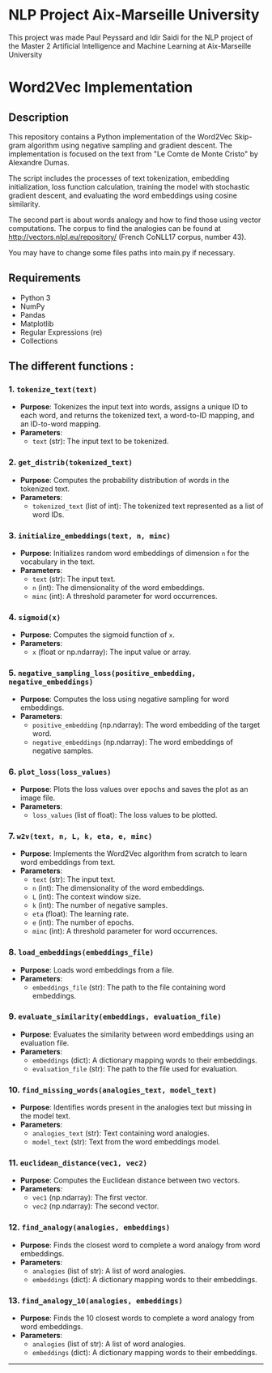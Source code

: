 # NLP Project Aix-Marseille University

This project was made Paul Peyssard and Idir Saidi for the NLP project of the Master 2 Artificial Intelligence and Machine Learning at Aix-Marseille University

# Word2Vec Implementation

## Description

This repository contains a Python implementation of the Word2Vec Skip-gram algorithm using negative sampling and gradient descent. The implementation is focused on the text from "Le Comte de Monte Cristo" by Alexandre Dumas.

The script includes the processes of text tokenization, embedding initialization, loss function calculation, training the model with stochastic gradient descent, and evaluating the word embeddings using cosine similarity. 

The second part is about words analogy and how to find those using vector computations. The corpus to find the analogies can be found at http://vectors.nlpl.eu/repository/ (French CoNLL17 corpus, number 43).

You may have to change some files paths into main.py if necessary.

## Requirements

- Python 3
- NumPy
- Pandas
- Matplotlib
- Regular Expressions (re)
- Collections

## The different functions :

### 1. `tokenize_text(text)`
   - **Purpose**: Tokenizes the input text into words, assigns a unique ID to each word, and returns the tokenized text, a word-to-ID mapping, and an ID-to-word mapping.
   - **Parameters**:
     - `text` (str): The input text to be tokenized.

### 2. `get_distrib(tokenized_text)`
   - **Purpose**: Computes the probability distribution of words in the tokenized text.
   - **Parameters**:
     - `tokenized_text` (list of int): The tokenized text represented as a list of word IDs.

### 3. `initialize_embeddings(text, n, minc)`
   - **Purpose**: Initializes random word embeddings of dimension `n` for the vocabulary in the text.
   - **Parameters**:
     - `text` (str): The input text.
     - `n` (int): The dimensionality of the word embeddings.
     - `minc` (int): A threshold parameter for word occurrences.

### 4. `sigmoid(x)`
   - **Purpose**: Computes the sigmoid function of `x`.
   - **Parameters**:
     - `x` (float or np.ndarray): The input value or array.

### 5. `negative_sampling_loss(positive_embedding, negative_embeddings)`
   - **Purpose**: Computes the loss using negative sampling for word embeddings.
   - **Parameters**:
     - `positive_embedding` (np.ndarray): The word embedding of the target word.
     - `negative_embeddings` (np.ndarray): The word embeddings of negative samples.

### 6. `plot_loss(loss_values)`
   - **Purpose**: Plots the loss values over epochs and saves the plot as an image file.
   - **Parameters**:
     - `loss_values` (list of float): The loss values to be plotted.

### 7. `w2v(text, n, L, k, eta, e, minc)`
   - **Purpose**: Implements the Word2Vec algorithm from scratch to learn word embeddings from text.
   - **Parameters**:
     - `text` (str): The input text.
     - `n` (int): The dimensionality of the word embeddings.
     - `L` (int): The context window size.
     - `k` (int): The number of negative samples.
     - `eta` (float): The learning rate.
     - `e` (int): The number of epochs.
     - `minc` (int): A threshold parameter for word occurrences.

### 8. `load_embeddings(embeddings_file)`
   - **Purpose**: Loads word embeddings from a file.
   - **Parameters**:
     - `embeddings_file` (str): The path to the file containing word embeddings.

### 9. `evaluate_similarity(embeddings, evaluation_file)`
   - **Purpose**: Evaluates the similarity between word embeddings using an evaluation file.
   - **Parameters**:
     - `embeddings` (dict): A dictionary mapping words to their embeddings.
     - `evaluation_file` (str): The path to the file used for evaluation.

### 10. `find_missing_words(analogies_text, model_text)`
   - **Purpose**: Identifies words present in the analogies text but missing in the model text.
   - **Parameters**:
      - `analogies_text` (str): Text containing word analogies.
      - `model_text` (str): Text from the word embeddings model.

### 11. `euclidean_distance(vec1, vec2)`
   - **Purpose**: Computes the Euclidean distance between two vectors.
   - **Parameters**:
      - `vec1` (np.ndarray): The first vector.
      - `vec2` (np.ndarray): The second vector.

### 12. `find_analogy(analogies, embeddings)`
   - **Purpose**: Finds the closest word to complete a word analogy from word embeddings.
   - **Parameters**:
      - `analogies` (list of str): A list of word analogies.
      - `embeddings` (dict): A dictionary mapping words to their embeddings.

### 13. `find_analogy_10(analogies, embeddings)`
   - **Purpose**: Finds the 10 closest words to complete a word analogy from word embeddings.
   - **Parameters**:
      - `analogies` (list of str): A list of word analogies.
      - `embeddings` (dict): A dictionary mapping words to their embeddings.

---
